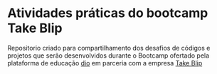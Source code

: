 # Atividades práticas do bootcamp Take Blip

Repositorio criado para compartilhamento dos desafios de códigos e projetos que serão desenvolvidos durante o Bootcamp ofertado pela plataforma de educação [dio](https://www.dio.me/) em parceria com a empresa [Take Blip](https://www.take.net/)
